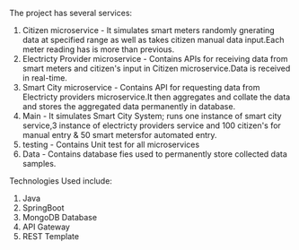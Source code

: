 The project has several services:
1. Citizen microservice - It simulates smart meters randomly gnerating data at specified range as well as takes citizen manual data input.Each meter reading has is more than previous.
2. Electricty Provider microservice - Contains APIs for receiving data from smart meters and citizen's input in Citizen microservice.Data is received in real-time.
3. Smart City microservice - Contains API for requesting data from Electricty providers microservice.It then aggregates and collate the data and stores the aggregated data permanently in database.
4. Main - It simulates Smart City System; runs one instance of smart city service,3 instance of electricty providers service and 100 citizen's for manual entry & 50 smart metersfor automated entry.
5. testing - Contains Unit test for all microservices
6. Data - Contains database fies used to permanently store collected data samples.

Technologies Used include:
1. Java
2. SpringBoot
3. MongoDB Database
4. API Gateway
5. REST Template

